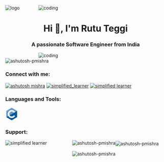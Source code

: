 ![logo](https://img.freepik.com/premium-vector/girl-coding-designing-with-pc-illustration_418302-2383.jpg)
<img align="right" alt="coding" width="400" src="https://img.freepik.com/premium-vector/girl-coding-designing-with-pc-illustration_418302-2383.jpg">

<h1 align="center">Hi 👋, I'm Rutu Teggi</h1>
<h3 align="center">A passionate Software Engineer from India</h3>

<img align="right" alt="coding" width="400" src="https://camo.githubusercontent.com/374987f773148e46b1851b9e3bc4bf71b182562dd002620ef3e4263cb3997130/68747470733a2f2f6d69726f2e6d656469756d2e636f6d2f6d61782f3837352f312a7164415731546a434e353768316c6275757a766368672e676966">

<p align="left"> <img src="https://komarev.com/ghpvc/?username=ashutosh-pmishra&label=Profile%20views&color=0e75b6&style=flat" alt="ashutosh-pmishra" /> </p>

<h3 align="left">Connect with me:</h3>
<p align="left">
  <a href="https://linkedin.com/in/ashutoshmishra" target="_blank"><img align="center" src="https://raw.githubusercontent.com/rahuldkjain/github-profile-readme-generator/master/src/images/icons/Social/linked-in-alt.svg" alt="ashutosh mishra" height="30" width="40" /></a>
  <a href="https://instagram.com/simplified_learner" target="_blank"><img align="center" src="https://raw.githubusercontent.com/rahuldkjain/github-profile-readme-generator/master/src/images/icons/Social/instagram.svg" alt="simplified_learner" height="30" width="40" /></a>
  <a href="https://www.youtube.com/c/simplifiedlearner" target="_blank"><img align="center" src="https://raw.githubusercontent.com/rahuldkjain/github-profile-readme-generator/master/src/images/icons/Social/youtube.svg" alt="simplified learner" height="30" width="40" /></a>
</p>

<h3 align="left">Languages and Tools:</h3>
<p align="left">
  <a href="https://www.cprogramming.com/" target="_blank" rel="noreferrer">
    <img src="https://raw.githubusercontent.com/devicons/devicon/master/icons/c/c-original.svg" alt="c" width="40" height="40"/>
  </a>
  <!-- Add other language and tool icons here -->
</p>

<h3 align="left">Support:</h3>
<p>
  <a href="https://www.buymeacoffee.com/simplified" target="_blank">
    <img align="left" src="https://cdn.buymeacoffee.com/buttons/v2/default-yellow.png" height="50" width="210" alt="simplified learner" />
  </a>
</p>

<p align="left">
  <img align="left" src="https://github-readme-stats.vercel.app/api/top-langs?username=ashutosh-pmishra&show_icons=true&locale=en&layout=compact" alt="ashutosh-pmishra" />
</p>

<p align="left">
  <img align="center" src="https://github-readme-stats.vercel.app/api?username=ashutosh-pmishra&show_icons=true&locale=en" alt="ashutosh-pmishra" />
</p>

<p align="left">
  <img align="center" src="https://github-readme-streak-stats.herokuapp.com/?user=ashutosh-pmishra&" alt="ashutosh-pmishra" />
</p>
